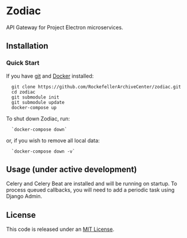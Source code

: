 # Zodiac

API Gateway for Project Electron microservices.

## Installation

### Quick Start
If you have [git](https://git-scm.com/) and [Docker](https://www.docker.com/community-edition) installed:

      git clone https://github.com/RockefellerArchiveCenter/zodiac.git
      cd zodiac
      git submodule init
      git submodule update
      docker-compose up

To shut down Zodiac, run:

      `docker-compose down`

or, if you wish to remove all local data:

      `docker-compose down -v`

## Usage (under active development)

Celery and Celery Beat are installed and will be running on startup. To process queued callbacks, you will need to add a periodic task using Django Admin.


## License

This code is released under an [MIT License](LICENSE).
